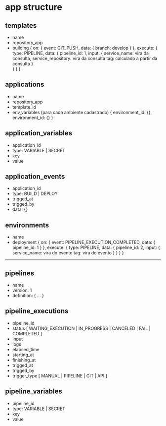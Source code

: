 # app structure

## templates
- name
- repository_app
- building
   {
      on: { event: GIT_PUSH, data: { branch: develop } },
      execute: { 
         type: PIPELINE, 
         data: { 
            pipeline_id: 1, 
            input: {
               service_name: vira da consulta,
               service_repository: vira da consulta
               tag: calculado a partir da consulta
            }  
         }
      }
   }

## applications
- name
- repository_app
- template_id
- env_variables (para cada ambiente cadastrado)
   { environment_id: {}, environment_id: {} }

## application_variables
- application_id
- type: VARIABLE | SECRET
- key
- value

## application_events
- application_id
- type: BUILD | DEPLOY
- trigged_at
- trigged_by
- data: {}

## environments
- name
- deployment
{
   on: { event: PIPELINE_EXECUTION_COMPLETED, data: { pipeline_id: 1 } },
   execute: { 
      type: PIPELINE, 
      data: { 
         pipeline_id: 2, 
         input: { 
            service_name: vira do evento
            tag: vira do evento
         }
      }
   }
}

----------

## pipelines 
- name
- version: 1
- definition: { ... }

## pipeline_executions
- pipeline_id
- status [ WAITING_EXECUTION | IN_PROGRESS | CANCELED | FAIL | COMPLETED ]
- input
- logs
- elapsed_time
- starting_at
- finishing_at
- trigged_at
- trigged_by
- trigger_type [ MANUAL | PIPELINE | GIT | API ]

## pipeline_variables
- pipeline_id
- type: VARIABLE | SECRET
- key
- value